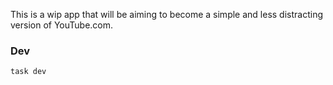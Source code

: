 This is a wip app that will be aiming to become a simple and less distracting version of YouTube.com.

### Dev
```
task dev
```